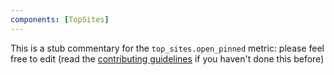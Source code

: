 ```yaml
---
components: [TopSites]
---
```


This is a stub commentary for the `top_sites.open_pinned` metric: please feel free to edit (read the
[contributing guidelines](https://github.com/mozilla/glean-annotations/blob/main/CONTRIBUTING.md)
if you haven't done this before)
